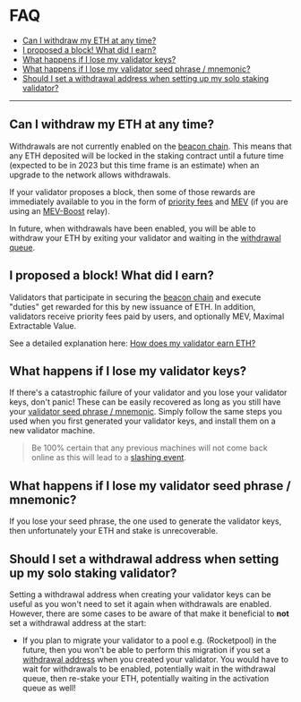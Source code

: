 # FAQ <!-- omit in toc -->

- [Can I withdraw my ETH at any time?](#can-i-withdraw-my-eth-at-any-time)
- [I proposed a block! What did I earn?](#i-proposed-a-block-what-did-i-earn)
- [What happens if I lose my validator keys?](#what-happens-if-i-lose-my-validator-keys)
- [What happens if I lose my validator seed phrase / mnemonic?](#what-happens-if-i-lose-my-validator-seed-phrase--mnemonic)
- [Should I set a withdrawal address when setting up my solo staking validator?](#should-i-set-a-withdrawal-address-when-setting-up-my-solo-staking-validator)

---

## Can I withdraw my ETH at any time?

Withdrawals are not currently enabled on the [beacon chain](staking-glossary.md#beacon-chain). This means that any ETH deposited will be locked in the staking contract until a future time (expected to be in 2023 but this time frame is an estimate) when an upgrade to the network allows withdrawals.

If your validator proposes a block, then some of those rewards are immediately available to you in the form of [priority fees](rewards/chain-rewards.md#priority-fees) and [MEV](rewards/chain-rewards.md#mev) (if you are using an [MEV-Boost](validator-clients/mev-boost.md) relay).

In future, when withdrawals have been enabled, you will be able to withdraw your ETH by exiting your validator and waiting in the [withdrawal queue](staking-glossary.md#validator-queue).

## I proposed a block! What did I earn?

Validators that participate in securing the [beacon chain](staking-glossary.md#beacon-chain) and execute "duties" get rewarded for this by new issuance of ETH. In addition, validators receive priority fees paid by users, and optionally MEV, Maximal Extractable Value.

See a detailed explanation here: [How does my validator earn ETH?](rewards/chain-rewards.md)

## What happens if I lose my validator keys?

If there's a catastrophic failure of your validator and you lose your validator keys, don't panic! These can be easily recovered as long as you still have your [validator seed phrase / mnemonic](staking-glossary.md#validator-seed-phrase). Simply follow the same steps you used when you first generated your validator keys, and install them on a new validator machine.

> Be 100% certain that any previous machines will not come back online as this will lead to a [slashing event](staking-glossary.md#slashable-offenses).

## What happens if I lose my validator seed phrase / mnemonic?

If you lose your seed phrase, the one used to generate the validator keys, then unfortunately your ETH and stake is unrecoverable.

## Should I set a withdrawal address when setting up my solo staking validator?

Setting a withdrawal address when creating your validator keys can be useful as you won't need to set it again when withdrawals are enabled. However, there are some cases to be aware of that make it beneficial to **not** set a withdrawal address at the start:

- If you plan to migrate your validator to a pool e.g. (Rocketpool) in the future, then you won't be able to perform this migration if you set a [withdrawal address](staking-glossary.md#withdrawal-address) when you created your validator. You would have to wait for withdrawals to be enabled, potentially wait in the withdrawal queue, then re-stake your ETH, potentially waiting in the activation queue as well!
